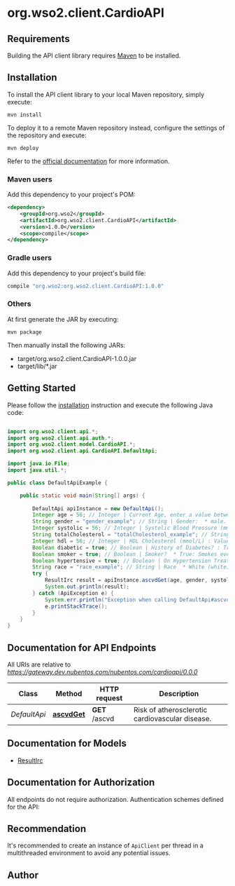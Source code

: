 # org.wso2.client.CardioAPI

## Requirements

Building the API client library requires [Maven](https://maven.apache.org/) to be installed.

## Installation

To install the API client library to your local Maven repository, simply execute:

```shell
mvn install
```

To deploy it to a remote Maven repository instead, configure the settings of the repository and execute:

```shell
mvn deploy
```

Refer to the [official documentation](https://maven.apache.org/plugins/maven-deploy-plugin/usage.html) for more information.

### Maven users

Add this dependency to your project's POM:

```xml
<dependency>
    <groupId>org.wso2</groupId>
    <artifactId>org.wso2.client.CardioAPI</artifactId>
    <version>1.0.0</version>
    <scope>compile</scope>
</dependency>
```

### Gradle users

Add this dependency to your project's build file:

```groovy
compile "org.wso2:org.wso2.client.CardioAPI:1.0.0"
```

### Others

At first generate the JAR by executing:

    mvn package

Then manually install the following JARs:

* target/org.wso2.client.CardioAPI-1.0.0.jar
* target/lib/*.jar

## Getting Started

Please follow the [installation](#installation) instruction and execute the following Java code:

```java

import org.wso2.client.api.*;
import org.wso2.client.api.auth.*;
import org.wso2.client.model.CardioAPI.*;
import org.wso2.client.api.CardioAPI.DefaultApi;

import java.io.File;
import java.util.*;

public class DefaultApiExample {

    public static void main(String[] args) {
        
        DefaultApi apiInstance = new DefaultApi();
        Integer age = 56; // Integer | Current Age, enter a value between 20-79 years
        String gender = "gender_example"; // String | Gender:  * male.  * female. 
        Integer systolic = 56; // Integer | Systolic Blood Pressure (mm Hg) : Value must be between 90-200
        String totalCholesterol = "totalCholesterol_example"; // String | Total Cholesterol (mmol/L) : Value must be between 130 - 320
        Integer hdl = 56; // Integer | HDL Cholesterol (mmol/L) : Value must be between 20 - 100
        Boolean diabetic = true; // Boolean | History of Diabetes? : True | False
        Boolean smoker = true; // Boolean | Smoker?  * True: Smokes every day. * False: Never, ocasionally and/or has been asbstinents for at least 7 days in a row. 
        Boolean hypertensive = true; // Boolean | On Hypertension Treatment?   * True   * False
        String race = "race_example"; // String | Race  * White (white)  *  African American (aa)
        try {
            ResultIrc result = apiInstance.ascvdGet(age, gender, systolic, totalCholesterol, hdl, diabetic, smoker, hypertensive, race);
            System.out.println(result);
        } catch (ApiException e) {
            System.err.println("Exception when calling DefaultApi#ascvdGet");
            e.printStackTrace();
        }
    }
}

```

## Documentation for API Endpoints

All URIs are relative to *https://gateway.dev.nubentos.com/nubentos.com/cardioapi/0.0.0*

Class | Method | HTTP request | Description
------------ | ------------- | ------------- | -------------
*DefaultApi* | [**ascvdGet**](docs/DefaultApi.md#ascvdGet) | **GET** /ascvd | Risk of atherosclerotic cardiovascular disease.


## Documentation for Models

 - [ResultIrc](docs/ResultIrc.md)


## Documentation for Authorization

All endpoints do not require authorization.
Authentication schemes defined for the API:

## Recommendation

It's recommended to create an instance of `ApiClient` per thread in a multithreaded environment to avoid any potential issues.

## Author



